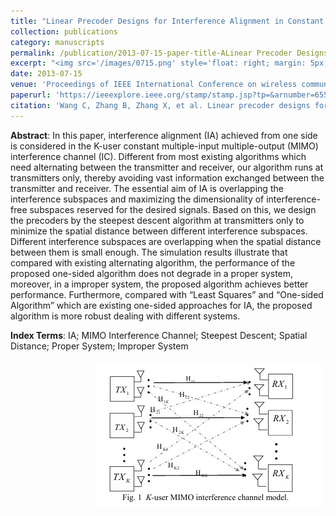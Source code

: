 ```yaml
---
title: "Linear Precoder Designs for Interference Alignment in Constant MIMO Interference Channels"
collection: publications
category: manuscripts
permalink: /publication/2013-07-15-paper-title-ALinear Precoder Designs for Interference Alignment in Constant MIMO Interference Channels
excerpt: "<img src='/images/0715.png' style='float: right; margin: 5px;'>This paper proposes a novel one-sided algorithm for interference alignment (IA) in constant MIMO interference channels, using the steepest descent method to design linear precoders at transmitters only. The algorithm aims to minimize the spatial distance between different interference subspaces to achieve IA, avoiding the need for alternating between transmitters and receivers."
date: 2013-07-15
venue: 'Proceedings of IEEE International Conference on wireless communication and networking (WCNC2013)'
paperurl: 'https://ieeexplore.ieee.org/stamp/stamp.jsp?tp=&arnumber=6555140'
citation: 'Wang C, Zhang B, Zhang X, et al. Linear precoder designs for interference alignment in constant MIMO interference channels[C]//2013 IEEE Wireless Communications and Networking Conference (WCNC). IEEE, 2013: 3573-3578.'
---
```



**Abstract**: In this paper, interference alignment (IA) achieved from one side is considered in the K-user constant multiple-input multiple-output (MIMO) interference channel (IC). Different from most existing algorithms which need alternating between the transmitter and receiver, our algorithm runs at transmitters only, thereby avoiding vast information exchanged between the transmitter and receiver. The essential aim of IA is overlapping the interference subspaces and maximizing the dimensionality of interference-free subspaces reserved for the desired signals. Based on this, we design the precoders by the steepest descent algorithm at transmitters only to minimize the spatial distance between different interference subspaces. Different interference subspaces are overlapping when the spatial distance between them is small enough. The simulation results illustrate that compared with existing alternating algorithm, the performance of the proposed one-sided algorithm does not degrade in a proper system, moreover, in a improper system, the proposed algorithm achieves better performance. Furthermore, compared with “Least Squares” and “One-sided Algorithm” which are existing one-sided approaches for IA, the proposed algorithm is more robust dealing with different systems.


**Index Terms**: IA; MIMO Interference Channel; Steepest Descent; Spatial Distance; Proper System; Improper System


<img src='/images/0715.png' style='float: right; margin: 5px;'>
